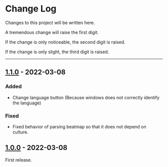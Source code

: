 # Change Log

Changes to this project will be written here.

A tremendous change will raise the first digit.

If the change is only noticeable, the second digit is raised.

If the change is only slight, the third digit is raised.

***

## [1.1.0](https://github.com/Fairy-Phy/OsuBeatmapMixer/tree/1.1.0) - 2022-03-08

### Added

* Change language button (Because windows does not correctly identify the language)

### Fixed

* Fixed behavior of parsing beatmap so that it does not depend on culture.

## [1.0.0](https://github.com/Fairy-Phy/OsuBeatmapMixer/tree/1.0.0) - 2022-03-08

First release.
